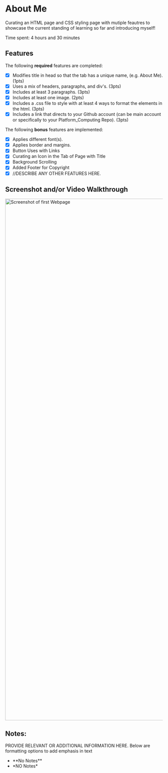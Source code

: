 # About Me

Curating an HTML page and CSS styling page with mutiple feautres to showcase the current standing of learning so far and introducing myself!

Time spent: 4 hours and 30 minutes

## Features

The following **required** features are completed:

- [x] Modifies title in head so that the tab has a unique name, (e.g. About Me). (1pts)
- [x] Uses a mix of headers, paragraphs, and div's. (3pts)
- [x] Includes at least 3 paragraphs. (3pts)
- [x] Includes at least one image. (2pts)
- [x] Includes a .css file to style with at least 4 ways to format the elements in the html. (3pts)
- [x] Includes a link that directs to your Github account (can be main account or specifically to your Platform_Computing Repo). (3pts)

The following **bonus** features are implemented:

- [x] Applies different font(s). 
- [x] Applies border and margins. 
- [x] Button Uses with Links
- [x] Curating an Icon in the Tab of Page with Title
- [x] Background Scrolling
- [x] Added Footer for Copyright
- [x] //DESCRIBE ANY OTHER FEATURES HERE. 

## Screenshot and/or Video Walkthrough

<img src="Screenshot1.png" title='ScreenShot 1' width='1664' alt='Screenshot of first Webpage' />


## Notes:
PROVIDE RELEVANT OR ADDITIONAL INFORMATION HERE. Below are formatting options to add emphasis in text
<ul>
  <li>**No Notes**</li>
  <li>*NO Notes*</li>
</ul>
